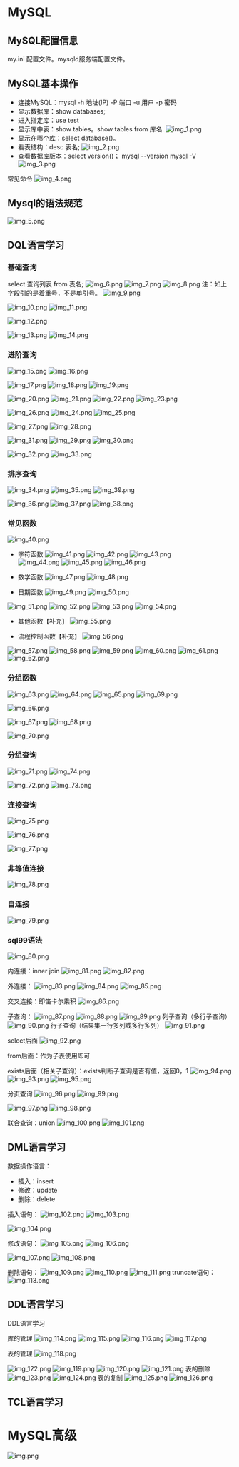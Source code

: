 
# MySQL
## MySQL配置信息
my.ini 配置文件。mysqld服务端配置文件。

## MySQL基本操作
* 连接MySQL：mysql -h 地址(IP) -P 端口 -u 用户 -p 密码
* 显示数据库：show databases;
* 进入指定库：use test
* 显示库中表：show tables。show tables from 库名.
![img_1.png](img_1.png)
* 显示在哪个库：select database()。
* 看表结构：desc 表名;
![img_2.png](img_2.png)
* 查看数据库版本：select version()； mysql --version      mysql -V
![img_3.png](img_3.png)
  
常见命令
![img_4.png](img_4.png)

## Mysql的语法规范
![img_5.png](img_5.png)

## DQL语言学习
### 基础查询
select 查询列表 from 表名;
![img_6.png](img_6.png)
![img_7.png](img_7.png)
![img_8.png](img_8.png)
注：如上字段引的是着重号，不是单引号。
![img_9.png](img_9.png)

![img_10.png](img_10.png)
![img_11.png](img_11.png)

![img_12.png](img_12.png)

![img_13.png](img_13.png)
![img_14.png](img_14.png)

### 进阶查询
![img_15.png](img_15.png)
![img_16.png](img_16.png)

![img_17.png](img_17.png)
![img_18.png](img_18.png)
![img_19.png](img_19.png)

![img_20.png](img_20.png)
![img_21.png](img_21.png)
![img_22.png](img_22.png)
![img_23.png](img_23.png)

![img_26.png](img_26.png)
![img_24.png](img_24.png)
![img_25.png](img_25.png)

![img_27.png](img_27.png)
![img_28.png](img_28.png)

![img_31.png](img_31.png)
![img_29.png](img_29.png)
![img_30.png](img_30.png)

![img_32.png](img_32.png)
![img_33.png](img_33.png)

### 排序查询
![img_34.png](img_34.png)
![img_35.png](img_35.png)
![img_39.png](img_39.png)

![img_36.png](img_36.png)
![img_37.png](img_37.png)
![img_38.png](img_38.png)

### 常见函数
![img_40.png](img_40.png)
* 字符函数
![img_41.png](img_41.png)
![img_42.png](img_42.png)
![img_43.png](img_43.png)  
![img_44.png](img_44.png)
![img_45.png](img_45.png)
![img_46.png](img_46.png)
  
* 数学函数
![img_47.png](img_47.png)
![img_48.png](img_48.png)  
  
* 日期函数
![img_49.png](img_49.png)
![img_50.png](img_50.png)

![img_51.png](img_51.png)
![img_52.png](img_52.png)
![img_53.png](img_53.png)
![img_54.png](img_54.png)

* 其他函数【补充】
![img_55.png](img_55.png)

* 流程控制函数【补充】
![img_56.png](img_56.png)

![img_57.png](img_57.png)
![img_58.png](img_58.png)
![img_59.png](img_59.png)
![img_60.png](img_60.png)
![img_61.png](img_61.png)
![img_62.png](img_62.png)

### 分组函数
![img_63.png](img_63.png)
![img_64.png](img_64.png)
![img_65.png](img_65.png)
![img_69.png](img_69.png)

![img_66.png](img_66.png)

![img_67.png](img_67.png)
![img_68.png](img_68.png)

![img_70.png](img_70.png)

### 分组查询
![img_71.png](img_71.png)
![img_74.png](img_74.png)

![img_72.png](img_72.png)
![img_73.png](img_73.png)

### 连接查询
![img_75.png](img_75.png)

![img_76.png](img_76.png)

![img_77.png](img_77.png)

### 非等值连接
![img_78.png](img_78.png)

### 自连接
![img_79.png](img_79.png)

### sql99语法
![img_80.png](img_80.png)

内连接：inner join
![img_81.png](img_81.png)
![img_82.png](img_82.png)

外连接：
![img_83.png](img_83.png)
![img_84.png](img_84.png)
![img_85.png](img_85.png)

交叉连接：即笛卡尔乘积
![img_86.png](img_86.png)

子查询：
![img_87.png](img_87.png)
![img_88.png](img_88.png)
![img_89.png](img_89.png)
列子查询（多行子查询）
![img_90.png](img_90.png)
行子查询（结果集一行多列或多行多列）
![img_91.png](img_91.png)

select后面
![img_92.png](img_92.png)

from后面：作为子表使用即可

exists后面（相关子查询）：exists判断子查询是否有值，返回0，1
![img_94.png](img_94.png)
![img_93.png](img_93.png)
![img_95.png](img_95.png)


分页查询
![img_96.png](img_96.png)
![img_99.png](img_99.png)

![img_97.png](img_97.png)
![img_98.png](img_98.png)

联合查询：union
![img_100.png](img_100.png)
![img_101.png](img_101.png)

## DML语言学习
数据操作语言：
* 插入：insert
* 修改：update
* 删除：delete

插入语句：
![img_102.png](img_102.png)
![img_103.png](img_103.png)

![img_104.png](img_104.png)

修改语句：
![img_105.png](img_105.png)
![img_106.png](img_106.png)

![img_107.png](img_107.png)
![img_108.png](img_108.png)

删除语句：
![img_109.png](img_109.png)
![img_110.png](img_110.png)
![img_111.png](img_111.png)
truncate语句：
![img_113.png](img_113.png)


## DDL语言学习
DDL语言学习

库的管理
![img_114.png](img_114.png)
![img_115.png](img_115.png)
![img_116.png](img_116.png)
![img_117.png](img_117.png)

表的管理
![img_118.png](img_118.png)

![img_122.png](img_122.png)
![img_119.png](img_119.png)
![img_120.png](img_120.png)
![img_121.png](img_121.png)
表的删除
![img_123.png](img_123.png)
![img_124.png](img_124.png)
表的复制
![img_125.png](img_125.png)
![img_126.png](img_126.png)


## TCL语言学习





## 












# MySQL高级
![img.png](img.png)






















































